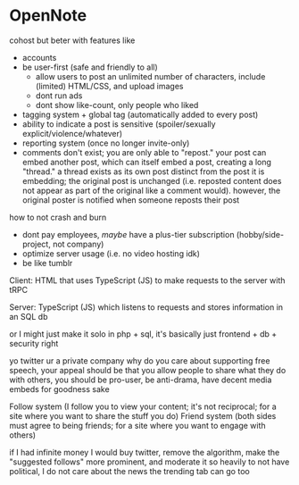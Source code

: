 # OpenNote
cohost but beter with features like

- accounts
- be user-first (safe and friendly to all)
  - allow users to post an unlimited number of characters, include (limited) HTML/CSS, and upload images
  - dont run ads
  - dont show like-count, only people who liked
- tagging system + global tag (automatically added to every post)
- ability to indicate a post is sensitive (spoiler/sexually explicit/violence/whatever)
- reporting system (once no longer invite-only)
- comments don't exist; you are only able to "repost." your post can embed another post, which can itself embed a post, creating a long "thread." a thread exists as its own post distinct from the post it is embedding; the original post is unchanged (i.e. reposted content does not appear as part of the original like a comment would). however, the original poster is notified when someone reposts their post

how to not crash and burn

- dont pay employees, *maybe* have a plus-tier subscription (hobby/side-project, not company)
- optimize server usage (i.e. no video hosting idk)
- be like tumblr

Client: HTML that uses TypeScript (JS) to make requests to the server with tRPC

Server: TypeScript (JS) which listens to requests and stores information in an SQL db

or I might just make it solo in php + sql, it's basically just frontend + db + security right

yo twitter ur a private company why do you care about supporting free speech, your appeal should be that you allow people to share what they do with others, you should be pro-user, be anti-drama, have decent media embeds for goodness sake

Follow system (I follow you to view your content; it's not reciprocal; for a site where you want to share the stuff you do)
Friend system (both sides must agree to being friends; for a site where you want to engage with others)

if I had infinite money I would buy twitter, remove the algorithm, make the "suggested follows" more prominent, and moderate it so heavily to not have political, I do not care about the news the trending tab can go too
